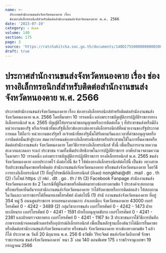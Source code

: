```yaml
---
name: >-
  ประกาศสำนักงานขนส่งจังหวัดหนองคาย เรื่อง
  ช่องทางอิเล็กทรอนิกส์สำหรับติดต่อสำนักงานขนส่งจังหวัดหนองคาย พ.ศ. 2566
date: '2023-07-19'
category: ง พิเศษ
volume: 140
section: 175
page: 3
source: 'https://ratchakitcha.soc.go.th/documents/140D175S0000000000300.pdf'
draft: true
---
```


# ประกาศสำนักงานขนส่งจังหวัดหนองคาย เรื่อง ช่องทางอิเล็กทรอนิกส์สำหรับติดต่อสำนักงานขนส่งจังหวัดหนองคาย พ.ศ. 2566

ประกาศสำนักงานขนส่งจังหวัดหนองคาย เรื่อง ช่องทางอิเล็กทรอนิกส์สำหรับติดต่อสำนักงานขนส่งจังหวัดหนองคาย พ.ศ. 2566 โดยที่มาตรา 10 วรรคหนึ่ง แห่งพระราชบัญญัติการปฏิบัติราชการทางอิเล็กทรอนิกส์ พ.ศ. 2565 บัญญัติให้บรรดาคำขออนุญาตหรือการติดต่อใด ๆ ที่ประชาชนส่งหรือมีถึงหน่วยงานของรัฐ หรือเจ้าหน้าที่ของรัฐที่เกี่ยวข้องทางช่องทางอิเล็กทรอนิกส์ที่หน่วยงานของรัฐประกาศกาหนด ให้ถือว่า หน่วยงานของรัฐหรื อเจ้าหน้าที่ของรัฐนั้นได้รับตามวันและเวลาที่คำขออนุญาตหรือการติดต่อนั้นเข้าสู่ระบบ สมควรกำหนดช่องทางอิเล็กทรอนิกส์สาหรับประชาชนใช้ในการยื่นคาขอหรือติดต่อสำนักงานขนส่ง จังหวัดหนองคาย โดยวิธีการทางอิเล็กทรอนิกส์ ทั้งนี้ เพื่อเป็นการอานวยความสะดวกและลดภา ระแก่ ประชาชน รวมทั้งเพิ่มประสิทธิภาพในการปฏิบัติราชการ อาศัยอำนาจตามความในมาตรา 10 วรรคหนึ่ง แห่งพระราชบัญญัติการปฏิบัติราชการ ทางอิเล็กทรอนิกส์ พ.ศ. 2565 ขนส่งจังหวัดหนองคาย ออกประกาศไว้ ดังต่อไปนี้ ข้อ 1 ให้ช่องทางอิเล็กทรอนิกส์ต่อไปนี้ เป็นช่อ งทางสาหรับประชาชนยื่นคาขอหรือติดต่อ สำนักงานขนส่งจังหวัดหนองคาย หรือขนส่งจังหวัดหนองคาย โดยวิธีการทางอิเล็กทรอนิกส์ (1) ที่อยู่ไปรษณีย์อิเล็กทรอนิกส์ (อีเมล) nongkhai@dlt . mail . go . th (2) เว็บไซต์ https :// nki . dlt . go . th / th (3) Facebook Fanpage สำนักงานขนส่งจังหวัดหนองคาย ข้อ 2 ในกรณีที่ผู้ยื่นคำขอหรือติดต่อมาทางช่องทางตามข้อ 1 ประสงค์จะสอบถาม หรือขอรับคายืนยันจากสานักงานขนส่งจังหวัดหนองคาย ว่าได้รับคาขอหรือการติดต่อแล้ว ให้สอบถาม ในวันและเวลาราชการได้ที่หมายเลขโทรศัพท์ ดังต่อไปนี้ (1) สำนั กงานขนส่งจังหวัดหนองคาย ที่อยู่ 354 หมู่ 5 ถนนศูนย์ราชการ ตาบลหนองกอมเกาะ อำเภอเมือง จังหวัดหนองคาย 43000 เบอร์โทรศัพท์ 0 - 4242 - 3489 (2) กลุ่มวิชาการขนส่ง เบอร์โทรศัพท์ 0 - 4242 - 1473 ฝ่ายทะเบียนรถ เบอร์โทรศัพท์ 0 - 4241 - 1591 ฝ่ายใบอนุญาตขับรถ เบอร์โทรศัพท์ 0 - 4241 - 2381 และฝ่ายตรวจสถาพรถ เบอร์โทรศัพท์ 0 - 4241 - 1167 ข้อ 3 ประชาชนอาจใช้วิธีการบันทึกภาพจากหน้าจอคอมพิวเตอร์หรืออุปกรณ์อิเล็กทรอนิกส์ เพื่อเป็นหลักฐานเบื้องต้นว่าได้มีการยื่นคาขอหรือติดต่อสานักงานขนส่งจังหวัดหนองคำย หรือขนส่ง จังหวัดหนองคาย ทางช่องทางตามข้อ 1 แล้ว ก็ได้ ประกาศ ณ วันที่ 20 มิถุนายน พ.ศ. 256 6 ธวัชชัย วิริยะจิตต์ ขนส่งจังหวัดบึงกาฬ รักษาราชการแทน ขนส่งจังหวัดหนองคาย ้ หนา 3 ่ เลม 140 ตอนพิเศษ 175 ง ราชกิจจานุเบกษา 19 กรกฎาคม 2566
